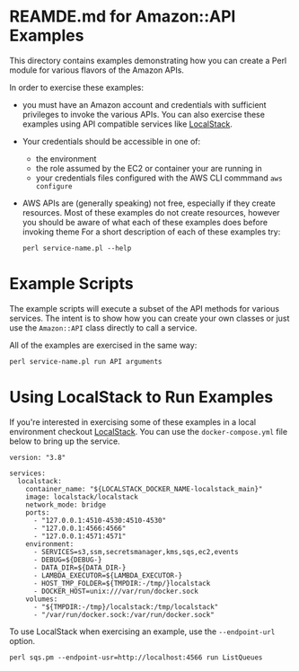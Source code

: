 # REAMDE.md for Amazon::API Examples

This directory contains examples demonstrating how you can create a
Perl module for various flavors of the Amazon APIs.

In order to exercise these examples:

* you must have an Amazon account and credentials with sufficient
  privileges to invoke the various APIs. You can also exercise these
  examples using API compatible services like [LocalStack](https://localstack.cloud/).
  
* Your credentials should be accessible in one of:

  * the environment
  * the role assumed by the EC2 or container your are running in
  * your credentials files configured with the AWS CLI commmand `aws
    configure`
    
* AWS APIs are (generally speaking) not free, especially if they
  create resources. Most of these examples do not create resources,
  however you should be aware of what each of these examples does
  before invoking theme  For a short description of each of these
  examples try:
  
  ```
  perl service-name.pl --help
  ```
# Example Scripts

The example scripts will execute a subset of the API methods for
various services. The intent is to show how you can create your own
classes or just use the `Amazon::API` class directly to call a
service.

All of the examples are exercised in the same way:

```
perl service-name.pl run API arguments
```

# Using LocalStack to Run Examples

If you're interested in exercising some of these examples in a local
environment checkout [LocalStack](https://localstack.cloud/).  You can
use the `docker-compose.yml` file below to bring up the service.

```
version: "3.8"

services:
  localstack:
    container_name: "${LOCALSTACK_DOCKER_NAME-localstack_main}"
    image: localstack/localstack
    network_mode: bridge
    ports:
      - "127.0.0.1:4510-4530:4510-4530"
      - "127.0.0.1:4566:4566"
      - "127.0.0.1:4571:4571"
    environment:
      - SERVICES=s3,ssm,secretsmanager,kms,sqs,ec2,events
      - DEBUG=${DEBUG-}
      - DATA_DIR=${DATA_DIR-}
      - LAMBDA_EXECUTOR=${LAMBDA_EXECUTOR-}
      - HOST_TMP_FOLDER=${TMPDIR:-/tmp/}localstack
      - DOCKER_HOST=unix:///var/run/docker.sock
    volumes:
      - "${TMPDIR:-/tmp}/localstack:/tmp/localstack"
      - "/var/run/docker.sock:/var/run/docker.sock"

```

To use LocalStack when exercising an example, use the `--endpoint-url`
option.

```
perl sqs.pm --endpoint-usr=http://localhost:4566 run ListQueues
```
